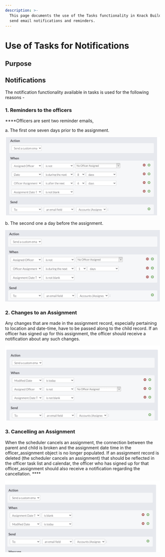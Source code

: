 ```yaml
---
description: >-
  This page documents the use of the Tasks functionality in Knack Builder to
  send email notifications and reminders.
---
```


# Use of Tasks for Notifications

## Purpose 

## Notifications

The notification functionality available in tasks is used for the following reasons - 

### **1. Reminders to the officers** 

 ****Officers are sent two reminder emails,

a. The first one seven days prior to the assignment.

![](../.gitbook/assets/image%20%289%29.png)

b. The second one a day before the assignment. 

![](../.gitbook/assets/image%20%2811%29.png)

### **2. Changes to an Assignment**  

Any changes that are made in the assignment record, especially pertaining to location and date-time, have to be passed along to the child record. If an officer has signed up for this assignment, the officer should receive a notification about any such changes.

![](../.gitbook/assets/image%20%287%29.png)

### **3. Cancelling an Assignment** 

When the scheduler cancels an assignment, the connection between the parent and child is broken and the assignment date time in the officer\_assignment object is no longer populated. If an assignment record is deleted \(the scheduler cancels an assignment\) that should be reflected in the officer task list and calendar, the officer  who has signed up for that officer\_assignment should also receive a notification regarding the cancellation. ****

![](../.gitbook/assets/image%20%2823%29.png)

